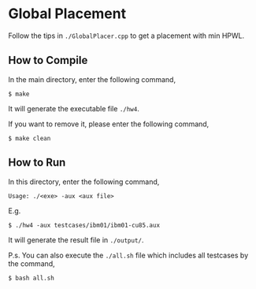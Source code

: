 # Global Placement
Follow the tips in ```./GlobalPlacer.cpp``` to get a placement with min HPWL.

## How to Compile
In the main directory, enter the following command,
```
$ make
```
It will generate the executable file ```./hw4```.

If you want to remove it, please enter the following command,
```
$ make clean
```

## How to Run
In this directory, enter the following command,
```
Usage: ./<exe> -aux <aux file>
```
E.g.
```
$ ./hw4 -aux testcases/ibm01/ibm01-cu85.aux
```
It will generate the result file in ```./output/```.

P.s.
You can also execute the ```./all.sh``` file which includes all testcases by the command,
```
$ bash all.sh
```
